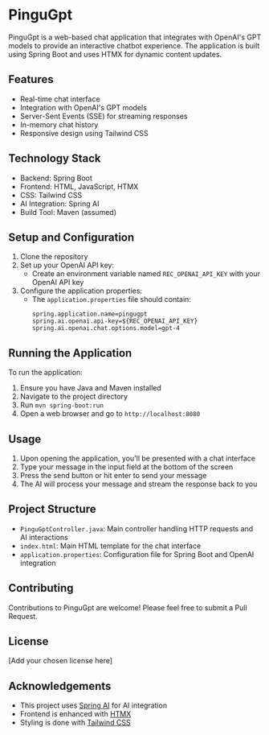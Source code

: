 # PinguGpt

PinguGpt is a web-based chat application that integrates with OpenAI's GPT models to provide an interactive chatbot experience. The application is built using Spring Boot and uses HTMX for dynamic content updates.

## Features

- Real-time chat interface
- Integration with OpenAI's GPT models
- Server-Sent Events (SSE) for streaming responses
- In-memory chat history
- Responsive design using Tailwind CSS

## Technology Stack

- Backend: Spring Boot
- Frontend: HTML, JavaScript, HTMX
- CSS: Tailwind CSS
- AI Integration: Spring AI
- Build Tool: Maven (assumed)

## Setup and Configuration

1. Clone the repository
2. Set up your OpenAI API key:
    - Create an environment variable named `REC_OPENAI_API_KEY` with your OpenAI API key
3. Configure the application properties:
    - The `application.properties` file should contain:
      ```
      spring.application.name=pingugpt
      spring.ai.openai.api-key=${REC_OPENAI_API_KEY}
      spring.ai.openai.chat.options.model=gpt-4
      ```

## Running the Application

To run the application:

1. Ensure you have Java and Maven installed
2. Navigate to the project directory
3. Run `mvn spring-boot:run`
4. Open a web browser and go to `http://localhost:8080`

## Usage

1. Upon opening the application, you'll be presented with a chat interface
2. Type your message in the input field at the bottom of the screen
3. Press the send button or hit enter to send your message
4. The AI will process your message and stream the response back to you

## Project Structure

- `PinguGptController.java`: Main controller handling HTTP requests and AI interactions
- `index.html`: Main HTML template for the chat interface
- `application.properties`: Configuration file for Spring Boot and OpenAI integration

## Contributing

Contributions to PinguGpt are welcome! Please feel free to submit a Pull Request.

## License

[Add your chosen license here]

## Acknowledgements

- This project uses [Spring AI](https://docs.spring.io/spring-ai/reference/index.html) for AI integration
- Frontend is enhanced with [HTMX](https://htmx.org/)
- Styling is done with [Tailwind CSS](https://tailwindcss.com/)